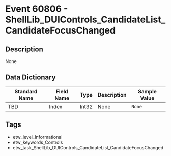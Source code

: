 # Event 60806 - ShellLib_DUIControls_CandidateList_CandidateFocusChanged

## Description
None

## Data Dictionary
|Standard Name|Field Name|Type|Description|Sample Value|
|---|---|---|---|---|
|TBD|Index|Int32|None|`None`|

## Tags
* etw_level_Informational
* etw_keywords_Controls
* etw_task_ShellLib_DUIControls_CandidateList_CandidateFocusChanged